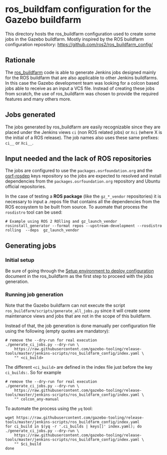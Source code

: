 # ros_buildfam configuration for the Gazebo buildfarm

This directory hosts the ros_buildfarm configuration used to create some jobs
in the Gazebo buildfarm. Mostly inspired by the ROS buildfarm configuration
repository: https://github.com/ros2/ros_buildfarm_config/

## Rationale

The [ros_buildfarm](https://github.com/ros-infrastructure/ros_buildfarm) code
is able to generate Jenkins jobs designed mainly for the ROS buildfarm that
are also applicable to other Jenkins buildfarms. In this case the Gazebo
development team was looking for a colcon based jobs able to receive
as an input a VCS file. Instead of creating these jobs from scratch, the use of
ros_buildfarm was chosen to provide the required features and many others more.

## Jobs generated

The jobs generated by ros_buildfarm are easily recognizable since they are
placed under the Jenkins views `ci` (non ROS related jobs) or `Xci`
(where X is the initial of a ROS release). The job names also uses these
same prefixes: `ci__` or `Xci__`.

## Input needed and the lack of ROS repositories

The jobs are configured to use the `packages.osrfoundation.org` and the
[osrf-rosdep](https://github.com/osrf/osrf-rosdep) keys repository so the
jobs are expected to resolved and install dependencies from the
`packages.osrfoundation.org` repository and Ubuntu official repositories.

In the case of testing a **ROS package** (like the `gz_*_vendor` repositories)
it is necessary to input a .repos file that contains all the dependencies
from the ROS ecosystem to be built from source. To auomate that process the
`rosdistro` tool can be used:

```
# Example using ROS 2 ROlling and gz_launch_vendor
rosinstall_generator --format repos --upstream-development --rosdistro rolling  --deps  gz_launch_vendor
```

## Generating jobs

### Initial setup

Be sure of going through the
[Setup environment to deploy configuration](https://github.com/ros-infrastructure/ros_buildfarm/blob/master/doc/environment.rst)
document in the ros_buildfarm as the first step to proceed with the jobs
generation.

### Running job generation

Note that the Gazebo buildfarm can not execute the script
`ros_buildfarm/scripts/generate_all_jobs.py` since it will create some
maintenance views and jobs that are not in the scope of this buildfarm.

Instead of that, the job generation is done manually per configuration
file using the following (empty quotes are mandatory):

```
# remove the --dry-run for real execution
./generate_ci_jobs.py --dry-run \
    https://raw.githubusercontent.com/gazebo-tooling/release-tools/master/jenkins-scripts/ros_buildfarm_config/index.yaml \
    "" <ci_build>
```

The different `<ci_build>` are defined in the index file just before the key
`ci_builds:`. So for example

```
# remove the --dry-run for real execution
./generate_ci_jobs.py --dry-run \
    https://raw.githubusercontent.com/gazebo-tooling/release-tools/master/jenkins-scripts/ros_buildfarm_config/index.yaml \
    "" colcon_any-manual
```

To automate the process using the `yq` tool:

```
wget https://raw.githubusercontent.com/gazebo-tooling/release-tools/master/jenkins-scripts/ros_buildfarm_config/index.yaml
for ci_build in $(yq -r '.ci_builds | keys[]' index.yaml); do
./generate_ci_jobs.py --dry-run \
    https://raw.githubusercontent.com/gazebo-tooling/release-tools/master/jenkins-scripts/ros_buildfarm_config/index.yaml \
    "" $ci_build
done
```
